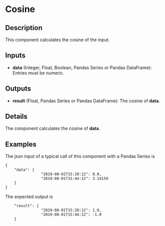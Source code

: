# Cosine

## Description
This component calculates the cosine of the input.

## Inputs
* **data** (Integer, Float, Boolean, Pandas Series or Pandas DataFrame): Entries must be numeric. 

## Outputs
* **result** (Float, Pandas Series or Pandas DataFrame): The cosine of **data**.

## Details
The component calculates the cosine of **data**.

## Examples
The json input of a typical call of this component with a Pandas Series is
```
{
	"data": {
				"2019-08-01T15:20:12": 0.0,
				"2019-08-01T15:44:12": 3.14159
	}
}
```
The expected output is
```
	"result": {
				"2019-08-01T15:20:12": 1.0,
				"2019-08-01T15:44:12": -1.0
	}
```
